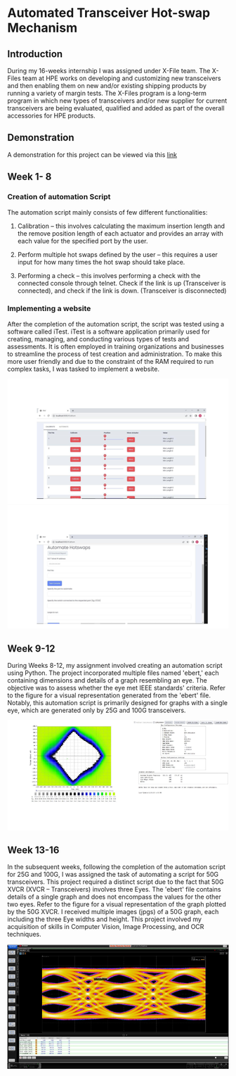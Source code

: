 # Automated Transceiver Hot-swap Mechanism

## Introduction
During my 16-weeks internship I was assigned under X-File team. The X-Files team at HPE works on developing and customizing new transceivers and then enabling them on new and/or existing shipping products by running a variety of margin tests. The X-Files program is a long-term program in which new types of transceivers and/or new supplier for current transceivers are being evaluated, qualified and added as part of the overall accessories for HPE products.

## Demonstration
A demonstration for this project can be viewed via this [link](https://youtu.be/cZbi6r5ewtg)

## Week 1- 8 
### Creation of automation Script
The automation script mainly consists of few different functionalities:

1.	Calibration – this involves calculating the maximum insertion length and the remove position length of each actuator and provides an array with each value for the specified port by the user.

2.	Perform multiple hot swaps defined by the user – this requires a user input for how many times the hot swap should take place.

3.	Performing a check – this involves performing a check with the connected console through telnet. Check if the link is up (Transceiver is connected), and check if the link is down. (Transceiver is disconnected)

### Implementing a website
After the completion of the automation script, the script was tested using a software called iTest. iTest is a software application primarily used for creating, managing, and conducting various types of tests and assessments. It is often employed in training organizations and businesses to streamline the process of test creation and administration. To make this more user friendly and due to the constraint of  the RAM required to run complex tasks, I was tasked to implement a website. 

![alt text](https://github.com/sufi4414/HPE-Project/blob/main/website-1.png?raw=true)
![alt text](https://github.com/sufi4414/HPE-Project/blob/main/website-2.png?raw=true)

## Week 9-12
During Weeks 8-12, my assignment involved creating an automation script using Python. The project incorporated multiple files named 'ebert,' each containing dimensions and details of a graph resembling an eye. The objective was to assess whether the eye met IEEE standards' criteria. Refer to the figure for a visual representation generated from the 'ebert' file. Notably, this automation script is primarily designed for graphs with a single eye, which are generated only by 25G and 100G transceivers.

![alt text](https://github.com/sufi4414/HPE-Project/blob/main/image.png?raw=true)

## Week 13-16
In the subsequent weeks, following the completion of the automation script for 25G and 100G, I was assigned the task of automating a script for 50G transceivers. This project required a distinct script due to the fact that 50G XVCR (XVCR – Transceivers) involves three Eyes. The 'ebert' file contains details of a single graph and does not encompass the values for the other two eyes. Refer to the figure for a visual representation of the graph plotted by the 50G XVCR. I received multiple images (jpgs) of a 50G graph, each including the three Eye widths and height. This project involved my acquisition of skills in Computer Vision, Image Processing, and OCR techniques.

![alt text](https://github.com/sufi4414/HPE-Project/blob/main/image-2.png?raw=true)